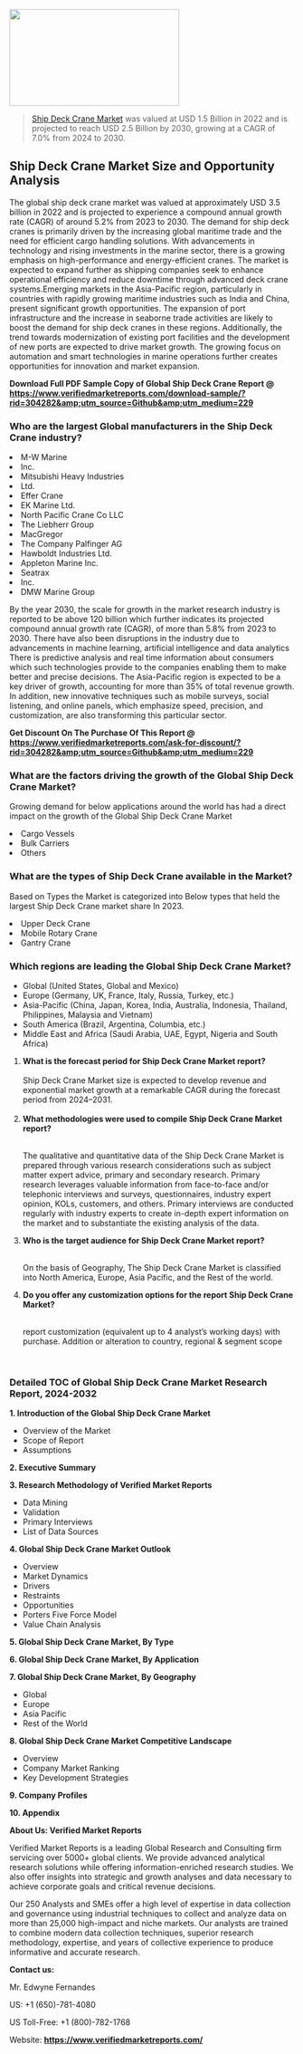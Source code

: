 <img src="https://ffe5etoiles.com/wp-content/uploads/2024/12/MST1-300x171.png" alt="" width="300" height="171" class="alignnone size-medium wp-image-20088" /><blockquote><p><p><a href="https://www.verifiedmarketreports.com/download-sample/?rid=304282&utm_source=Github&utm_medium=229" target="_blank">Ship Deck Crane Market</a> was valued at USD 1.5 Billion in 2022 and is projected to reach USD 2.5 Billion by 2030, growing at a CAGR of 7.0% from 2024 to 2030.</p></blockquote><p><h2>Ship Deck Crane Market Size and Opportunity Analysis</h2>The global ship deck crane market was valued at approximately USD 3.5 billion in 2022 and is projected to experience a compound annual growth rate (CAGR) of around 5.2% from 2023 to 2030. The demand for ship deck cranes is primarily driven by the increasing global maritime trade and the need for efficient cargo handling solutions. With advancements in technology and rising investments in the marine sector, there is a growing emphasis on high-performance and energy-efficient cranes. The market is expected to expand further as shipping companies seek to enhance operational efficiency and reduce downtime through advanced deck crane systems.Emerging markets in the Asia-Pacific region, particularly in countries with rapidly growing maritime industries such as India and China, present significant growth opportunities. The expansion of port infrastructure and the increase in seaborne trade activities are likely to boost the demand for ship deck cranes in these regions. Additionally, the trend towards modernization of existing port facilities and the development of new ports are expected to drive market growth. The growing focus on automation and smart technologies in marine operations further creates opportunities for innovation and market expansion.</p><p class=""><strong>Download Full PDF Sample Copy of Global Ship Deck Crane Report @ <a href="https://www.verifiedmarketreports.com/download-sample/?rid=304282&amp;utm_source=Github&amp;utm_medium=229" target="_blank">https://www.verifiedmarketreports.com/download-sample/?rid=304282&amp;utm_source=Github&amp;utm_medium=229</a></strong></p><h3 id="" class="">Who are the largest Global manufacturers in the Ship Deck Crane industry?</h3><p><li>M-W Marine</li><li> Inc.</li><li> Mitsubishi Heavy Industries</li><li> Ltd.</li><li> Effer Crane</li><li> EK Marine Ltd.</li><li> North Pacific Crane Co LLC</li><li> The Liebherr Group</li><li> MacGregor</li><li> The Company Palfinger AG</li><li> Hawboldt Industries Ltd.</li><li> Appleton Marine Inc.</li><li> Seatrax</li><li> Inc.</li><li> DMW Marine Group</li></p><div class=""><div class="" dir="" data-message-author-role="" data-message-id="" data-message-model-slug=""><div class=""><div class=""><div class=""><div class="" dir="" data-message-author-role="" data-message-id="" data-message-model-slug=""><div class=""><div class=""><p>By the year 2030, the scale for growth in the market research industry is reported to be above 120 billion which further indicates its projected compound annual growth rate (CAGR), of more than 5.8% from 2023 to 2030. There have also been disruptions in the industry due to advancements in machine learning, artificial intelligence and data analytics There is predictive analysis and real time information about consumers which such technologies provide to the companies enabling them to make better and precise decisions. The Asia-Pacific region is expected to be a key driver of growth, accounting for more than 35% of total revenue growth. In addition, new innovative techniques such as mobile surveys, social listening, and online panels, which emphasize speed, precision, and customization, are also transforming this particular sector.</p><p><strong>Get Discount On The Purchase Of This Report @&nbsp; <a href="https://www.verifiedmarketreports.com/ask-for-discount/?rid=304282&amp;utm_source=Github&amp;utm_medium=229" target="_blank">https://www.verifiedmarketreports.com/ask-for-discount/?rid=304282&amp;utm_source=Github&amp;utm_medium=229</a></strong></p></div></div></div></div></div></div></div></div><h3 id="" class="">What are the factors driving the growth of the Global Ship Deck Crane Market?</h3><p id="" class="">Growing demand for below applications around the world has had a direct impact on the growth of the Global Ship Deck Crane Market</p><p id="" class=""><li>Cargo Vessels</li><li> Bulk Carriers</li><li> Others</li></p><h3 id="" class="">What are the types of Ship Deck Crane available in the Market?</h3><p id="" class="">Based on Types the Market is categorized into Below types that held the largest Ship Deck Crane market share In 2023.</p><p id="" class=""><li>Upper Deck Crane</li><li> Mobile Rotary Crane</li><li> Gantry Crane</li></p><h3 id="" class="">Which regions are leading the Global Ship Deck Crane Market?</h3><ul><li>Global (United States, Global and Mexico)</li><li>Europe (Germany, UK, France, Italy, Russia, Turkey, etc.)</li><li>Asia-Pacific (China, Japan, Korea, India, Australia, Indonesia, Thailand, Philippines, Malaysia and Vietnam)</li><li>South America (Brazil, Argentina, Columbia, etc.)</li><li>Middle East and Africa (Saudi Arabia, UAE, Egypt, Nigeria and South Africa)</li></ul><p><ol><li><strong>What is the forecast period for Ship Deck Crane Market report?<br /></strong><br /><span data-sheets-root="1" data-sheets-value="{&quot;1&quot;:2,&quot;2&quot;:&quot;XXXX size is expected to develop revenue and exponential market growth at a remarkable CAGR during the forecast period from 2024&ndash;2030.&quot;}" data-sheets-userformat="{&quot;2&quot;:12674,&quot;4&quot;:{&quot;1&quot;:2,&quot;2&quot;:16776960},&quot;10&quot;:2,&quot;11&quot;:0,&quot;15&quot;:&quot;Arial&quot;,&quot;16&quot;:12}">Ship Deck Crane Market size is expected to develop revenue and exponential market growth at a remarkable CAGR during the forecast period from 2024&ndash;2031.</span><br /><br /></li><li><strong>What methodologies were used to compile Ship Deck Crane Market report?<br /><br /></strong><p>The qualitative and quantitative data of the&nbsp;Ship Deck Crane Market is prepared through various research considerations such as subject matter expert advice, primary and secondary research. Primary research leverages valuable information from face-to-face and/or telephonic interviews and surveys, questionnaires, industry expert opinion, KOLs, customers, and others. Primary interviews are conducted regularly with industry experts to create in-depth expert information on the market and to substantiate the existing analysis of the data.&nbsp;</p></li><li><strong>Who is the target audience for Ship Deck Crane Market report?<br /><br /></strong><p>On the basis of Geography, The&nbsp;Ship Deck Crane Market is classified into North America, Europe, Asia Pacific, and the Rest of the world.</p></li><li><strong>Do you offer any customization options for the report Ship Deck Crane Market?<br /><br /></strong><p>report customization (equivalent up to 4 analyst&rsquo;s working days) with purchase. Addition or alteration to country, regional &amp; segment scope</p><p>&nbsp;</p></li></ol></p><h3 id="" class="">Detailed TOC of Global Ship Deck Crane Market Research Report, 2024-2032</h3><p id="" class=""><strong>1. Introduction of the Global Ship Deck Crane Market</strong></p><ul><li>Overview of the Market</li><li>Scope of Report</li><li>Assumptions</li></ul><p id="" class=""><strong>2. Executive Summary</strong></p><p id="" class=""><strong>3. Research Methodology of&nbsp;Verified Market Reports</strong></p><ul><li>Data Mining</li><li>Validation</li><li>Primary Interviews</li><li>List of Data Sources</li></ul><p id="" class=""><strong>4. Global Ship Deck Crane Market Outlook</strong></p><ul><li>Overview</li><li>Market Dynamics</li><li>Drivers</li><li>Restraints</li><li>Opportunities</li><li>Porters Five Force Model</li><li>Value Chain Analysis</li></ul><p id="" class=""><strong>5. Global Ship Deck Crane Market, By&nbsp;Type</strong></p><p id="" class=""><strong>6. Global Ship Deck Crane Market, By Application</strong></p><p id="" class=""><strong>7. Global Ship Deck Crane Market, By Geography</strong></p><ul><li>Global</li><li>Europe</li><li>Asia Pacific</li><li>Rest of the World</li></ul><p id="" class=""><strong>8. Global Ship Deck Crane Market Competitive Landscape</strong></p><ul><li>Overview</li><li>Company Market Ranking</li><li>Key Development Strategies</li></ul><p id="" class=""><strong>9. Company Profiles</strong></p><p id="" class=""><strong>10. Appendix</strong></p><p id="" class=""><strong>About Us: Verified Market Reports</strong></p><p id="" class="">Verified Market Reports is a leading Global Research and Consulting firm servicing over 5000+ global clients. We provide advanced analytical research solutions while offering information-enriched research studies. We also offer insights into strategic and growth analyses and data necessary to achieve corporate goals and critical revenue decisions.</p><p id="" class="">Our 250 Analysts and SMEs offer a high level of expertise in data collection and governance using industrial techniques to collect and analyze data on more than 25,000 high-impact and niche markets. Our analysts are trained to combine modern data collection techniques, superior research methodology, expertise, and years of collective experience to produce informative and accurate research.</p><p id="" class=""><strong>Contact us:</strong></p><p id="" class="">Mr. Edwyne Fernandes</p><p id="" class="">US: +1 (650)-781-4080</p><p id="" class="">US Toll-Free: +1 (800)-782-1768</p><p id="" class="">Website: <a target="" data-test-app-aware-link=""><strong>https://www.verifiedmarketreports.com/</strong></a></p>

